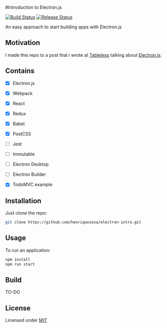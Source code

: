 #Introduction to Electron.js

[![Build Status](https://travis-ci.org/henriquesosa/electron-intro.svg)](https://travis-ci.org/henriquesosa/electron-intro)
[![Release Status](https://img.shields.io/github/release/henriquesosa/electron-intro.svg)](https://github.com/henriquesosa/electron-intro/releases)

An easy approach to start building apps with Electron.js

## Motivation

I made this repo to a post that i wrote at [Tableless](http://tableless.com.br/introducao-ao-electron/) talking about [Electron.js](http://electron.atom.io/).

## Contains

- [x] Electron.js
- [x] Webpack
- [x] React
- [x] Redux
- [x] Babel
- [x] PostCSS
- [ ] Jest
- [ ] Immutable
- [ ] Electron Desktop
- [ ] Electron Builder
- [x] TodoMVC example


## Installation

Just clone the repo:

```bash
git clone https://github.com/henriquesosa/electron-intro.git
```

## Usage

To run an application:

```bash
npm install
npm run start
```

## Build
TO-DO

## License

Licensed under [MIT](https://github.com/henriquesosa/electron-intro/blob/master/LICENSE)
